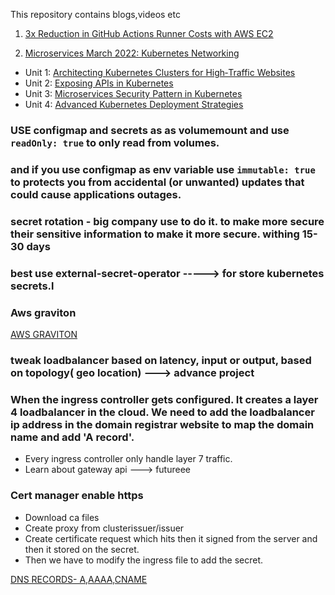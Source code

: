 This repository contains blogs,videos etc

1. [3x Reduction in GitHub Actions Runner Costs with AWS EC2](https://devopscube.com/reduce-github-actions-runner-cost/)


2. [Microservices March 2022: Kubernetes Networking](https://www.f5.com/company/blog/nginx/microservices-march-architecting-kubernetes-clusters-for-high-traffic-websites)
- Unit 1: [Architecting Kubernetes Clusters for High‑Traffic Websites](https://www.f5.com/company/blog/nginx/microservices-march-architecting-kubernetes-clusters-for-high-traffic-websites)
- Unit 2: [Exposing APIs in Kubernetes](https://www.f5.com/company/blog/nginx/microservices-march-microservices-security-pattern-in-kubernetes)
- Unit 3: [Microservices Security Pattern in Kubernetes](https://www.f5.com/company/blog/nginx/microservices-march-microservices-security-pattern-in-kubernetes)
- Unit 4: [Advanced Kubernetes Deployment Strategies](https://www.f5.com/company/blog/nginx/microservices-march-advanced-kubernetes-deployment-strategies)


### USE configmap and secrets as as volumemount and use `readOnly: true` to only read from volumes. 
### and if you use configmap as env variable use `immutable: true` to protects you from accidental (or unwanted) updates that could cause applications outages.


### secret rotation - big company use to do it. to make more secure their sensitive information to make it more secure. withing 15-30 days
### best use external-secret-operator -----> for store kubernetes secrets.l


### Aws graviton 
[AWS GRAVITON](https://www.honeycomb.io/blog/engineering-teams-should-embrace-graviton4)

### tweak loadbalancer based on latency, input or output, based on topology( geo location) ---> advance project

###  When the ingress controller gets configured. It creates a layer 4 loadbalancer in the cloud. We need to add the loadbalancer ip address in the domain registrar website to map the domain name and add 'A record'.
- Every ingress controller only handle layer 7 traffic.
- Learn about gateway api ---> futureee


### Cert manager enable https
- Download ca files
- Create proxy from clusterissuer/issuer
- Create certificate request which hits then it signed from the server and then it stored on the secret. 
- Then we have to modify the ingress file to add the secret.


[DNS RECORDS- A,AAAA,CNAME](https://www.whizlabs.com/blog/dns-records/?hl=en-IN)
